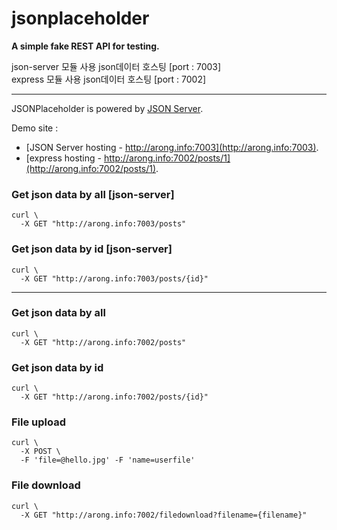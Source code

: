 # jsonplaceholder

**A simple fake REST API for testing.**

json-server 모듈 사용 json데이터 호스팅 [port : 7003]<br/>
express 모듈 사용 json데이터 호스팅 [port : 7002]

***
JSONPlaceholder is powered by [JSON Server](https://github.com/typicode/json-server).

Demo site :<br/>
- [JSON Server hosting - http://arong.info:7003](http://arong.info:7003).
- [express hosting - http://arong.info:7002/posts/1](http://arong.info:7002/posts/1).

### Get json data by all [json-server]
```
curl \
  -X GET "http://arong.info:7003/posts"
```

### Get json data by id [json-server]
```
curl \
  -X GET "http://arong.info:7003/posts/{id}"
```
***

### Get json data by all
```
curl \
  -X GET "http://arong.info:7002/posts"
```

### Get json data by id
```
curl \
  -X GET "http://arong.info:7002/posts/{id}"
```

### File upload
```
curl \
  -X POST \
  -F 'file=@hello.jpg' -F 'name=userfile'
```

### File download
```
curl \
  -X GET "http://arong.info:7002/filedownload?filename={filename}"
  
```
